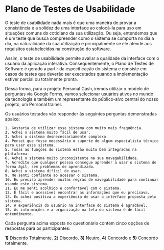# Plano de Testes de Usabilidade

O teste de usabilidade nada mais é que uma maneira de provar a consistência e a solidez de uma interface ao colocá-la para uso em situações comuns do cotidiano da sua utilização. Ou seja, entendemos que é um teste que busca compreender como o sistema se comporta no dia a dia, na naturalidade da sua utilização e principalmente se ele atende aos requisitos estabelecidos na construção do software.

Assim, o teste de usabilidade permite avaliar a qualidade da interface com o usuário da aplicação interativa. Consequentemente, o Plano de Testes de Software é gerado a partir da especificação do sistema e consiste em casos de testes que deverão ser executados quando a implementação estiver parcial ou totalmente pronta.

Dessa forma, para o projeto Personal Cash, iremos utilizar o modelo de perguntas via Google Forms, vamos selecionar usuários ativos no mundo da tecnologia e também um representante do público-alvo central do nosso projeto, um Personal trainer.

Os usuários testados vão responder às seguintes perguntas demonstradas abaixo:

    1. Gostaria de utilizar esse sistema com muito mais frequência.
    2. Achei o sistema muito fácil de usar.
    3. Achei o sistema desnecessariamente complexo.
    4. Pensei que fosse necessário o suporte de algum especialista técnico para usar esse sistema.
    5. Todas as funções do sistema estão muito bem integradas na plataforma.
    6. Achei o sistema muito inconsistente na sua navegabilidade.
    7. Acredito que qualquer pessoa consegue aprender a usar o sistema de forma ágil, sem problemas de aprendizado.
    8. Achei o sistema difícil de usar.
    9. Me senti confiante ao acessar o sistema.
    10. Eu preciso aprender muitas regras de navegabilidade para continuar usando este sistema.
    11. Eu me senti acolhido e confortável com o sistema.
    12. É fácil e acessível encontrar as informações que eu precisava.
    13. Eu achei positiva a experiência de usar a interface proposta pelo sistema.
    14. A experiência do usuário na interface do sistema é agradável.
    15. As informações e a organização na tela do sistema é de fácil entendimento.

Cada pergunta acima exposta no questionário contém cinco opções de respostas para os participantes:

**1)** Discordo Totalmente, **2**) Discordo, **3)** Neutro, **4**) Concordo e **5)** Concordo totalmente.
